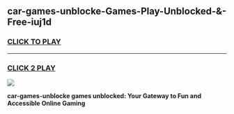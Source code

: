 
## car-games-unblocke-Games-Play-Unblocked-&-Free-iuj1d
<h3>
<a href="https://premium76.site?title=car-games-unblocke&ref=24A">CLICK TO PLAY</a></h3>
<hr>

<h3>
<a href="https://premium76.site?title=car-games-unblocke&ref=24A">CLICK 2 PLAY</a>
  
</h3>

<a href="https://premium76.site?title=car-games-unblocke&ref=24A"><img src="https://clearcache.store/games.png"></a>


**car-games-unblocke games unblocked: Your Gateway to Fun and Accessible Online Gaming**
